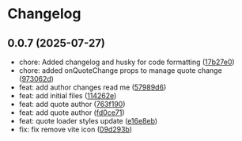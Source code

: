 # Changelog

## 0.0.7 (2025-07-27)

* chore: Added changelog and husky for code formatting ([17b27e0](https://github.com/VaxobjanovDev/quote-loader/commit/17b27e0))
* chore: added onQuoteChange props to manage quote change ([973062d](https://github.com/VaxobjanovDev/quote-loader/commit/973062d))
* feat: add author changes read me ([57989d6](https://github.com/VaxobjanovDev/quote-loader/commit/57989d6))
* feat: add initial files ([114262e](https://github.com/VaxobjanovDev/quote-loader/commit/114262e))
* feat: add quote author ([763f190](https://github.com/VaxobjanovDev/quote-loader/commit/763f190))
* feat: add quote author ([fd0ce71](https://github.com/VaxobjanovDev/quote-loader/commit/fd0ce71))
* feat: quote loader styles update ([e16e8eb](https://github.com/VaxobjanovDev/quote-loader/commit/e16e8eb))
* fix: fix remove vite icon ([09d293b](https://github.com/VaxobjanovDev/quote-loader/commit/09d293b))
